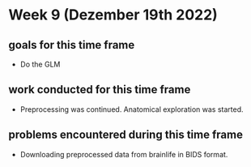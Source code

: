 # Week 9 (Dezember 19th 2022)

## goals for this time frame
- Do the GLM

## work conducted for this time frame
- Preprocessing was continued. Anatomical exploration was started. 

## problems encountered during this time frame
- Downloading preprocessed data from brainlife in BIDS format.